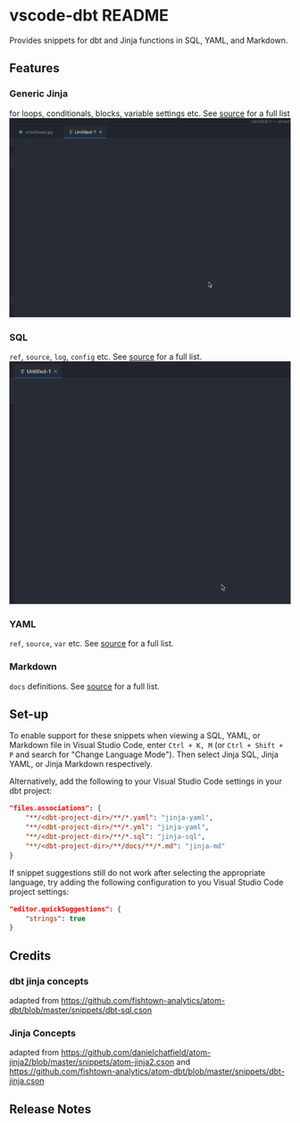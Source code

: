 # vscode-dbt README

Provides snippets for dbt and Jinja functions in SQL, YAML, and Markdown.

## Features

### Generic Jinja
for loops, conditionals, blocks, variable settings etc. See [source](./vscode-dbt/snippets/snippets.json) for a full list
![jinja](./images/jinja_for_loop.gif)

### SQL
`ref`, `source`, `log`, `config` etc. See [source](./vscode-dbt/snippets/snippets_sql.json) for a full list.
![dbt_sql](./images/dbt_sql.gif)

### YAML
`ref`, `source`, `var` etc. See [source](./vscode-dbt/snippets/snippets_yaml.json) for a full list.

### Markdown
`docs` definitions. See [source](./vscode-dbt/snippets/snippets_markdown.json) for a full list.

## Set-up

To enable support for these snippets when viewing a SQL, YAML, or Markdown file in Visual Studio Code, enter `Ctrl + K, M` (or `Ctrl + Shift + P` and search for "Change Language Mode").
Then select Jinja SQL, Jinja YAML, or Jinja Markdown respectively. 

Alternatively, add the following to your Visual Studio Code settings in your dbt project:

```json
"files.associations": {
    "**/<dbt-project-dir>/**/*.yaml": "jinja-yaml",
    "**/<dbt-project-dir>/**/*.yml": "jinja-yaml",
    "**/<dbt-project-dir>/**/*.sql": "jinja-sql",
    "**/<dbt-project-dir>/**/docs/**/*.md": "jinja-md"
}
```

If snippet suggestions still do not work after selecting the appropriate language, try adding the following configuration to you Visual Studio Code project settings:

```json
"editor.quickSuggestions": {
    "strings": true
}
```

## Credits
### dbt jinja concepts
adapted from https://github.com/fishtown-analytics/atom-dbt/blob/master/snippets/dbt-sql.cson

### Jinja Concepts
adapted from  https://github.com/danielchatfield/atom-jinja2/blob/master/snippets/atom-jinja2.cson
and https://github.com/fishtown-analytics/atom-dbt/blob/master/snippets/dbt-jinja.cson

## Release Notes

